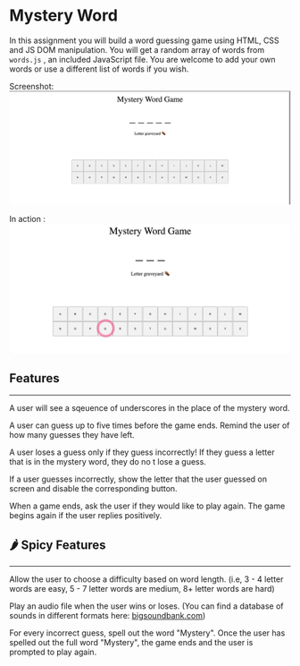 # Mystery Word

In this assignment you will build a word guessing game using HTML, CSS and JS DOM manipulation. You will get a random array of words from `words.js` , an included JavaScript file. You are welcome to add your own words or use a different list of words if you wish.

Screenshot:
![](mock-up.png)

In action :
![](mystery-word.gif)

## Features
<hr>
A user will see a sqeuence of underscores in the place of the mystery word.

A user can guess up to five times before the game ends. Remind the user of how many guesses they have left.

A user loses a guess only if they guess incorrectly! If they guess a letter that is in the mystery word, they do no t lose a guess.

If a user guesses incorrectly, show the letter that the user guessed on screen and disable the corresponding button.

When a game ends, ask the user if they would like to play again. The game begins again if the user replies positively.

## 🌶 Spicy  Features
<hr>

Allow the user to choose a difficulty based on word length. (i.e, 3 - 4 letter words are easy, 5 - 7 letter words are medium, 8+ letter words are hard)

Play an audio file when the user wins or loses. (You can find a database of sounds in different formats here: [bigsoundbank.com](https://bigsoundbank.com/))

For every incorrect guess, spell out the word "Mystery". Once the user has spelled out the full word "Mystery", the game ends and the user is prompted to play again.
